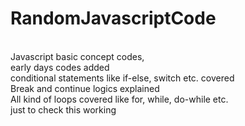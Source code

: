 # RandomJavascriptCode
<br/>
Javascript basic concept codes, <br/> early days codes added <br>
conditional statements like if-else, switch etc. covered <br>
Break and continue logics explained <br>
All kind of loops covered like for, while, do-while etc. <br>
just to check this working 
